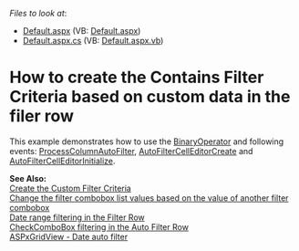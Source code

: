 <!-- default file list -->
*Files to look at*:

* [Default.aspx](./CS/WebSite/Default.aspx) (VB: [Default.aspx](./VB/WebSite/Default.aspx))
* [Default.aspx.cs](./CS/WebSite/Default.aspx.cs) (VB: [Default.aspx.vb](./VB/WebSite/Default.aspx.vb))
<!-- default file list end -->
# How to create the Contains Filter Criteria based on custom data in the filer row


<p>This example demonstrates how to use the <a href="http://documentation.devexpress.com/#CoreLibraries/DevExpressDataFilteringBinaryOperatorMembersTopicAll">BinaryOperator</a> and following events: <a href="http://documentation.devexpress.com/#AspNet/DevExpressWebASPxGridViewASPxGridView_ProcessColumnAutoFiltertopic">ProcessColumnAutoFilter</a>, <a href="http://documentation.devexpress.com/#AspNet/DevExpressWebASPxGridViewASPxGridView_AutoFilterCellEditorCreatetopic">AutoFilterCellEditorCreate</a> and <a href="http://documentation.devexpress.com/#AspNet/DevExpressWebASPxGridViewASPxGridView_AutoFilterCellEditorInitializetopic">AutoFilterCellEditorInitialize</a>.</p><p><strong>See Also:</strong><br />
<a href="https://www.devexpress.com/Support/Center/p/E353">Create the Custom Filter Criteria</a><br />
<a href="https://www.devexpress.com/Support/Center/p/E112">Change the filter combobox list values based on the value of another filter combobox</a><br />
<a href="https://www.devexpress.com/Support/Center/p/E1990">Date range filtering in the Filter Row</a><br />
<a href="https://www.devexpress.com/Support/Center/p/E2203">CheckComboBox filtering in the Auto Filter Row</a><br />
<a href="https://www.devexpress.com/Support/Center/p/E1950">ASPxGridView - Date auto filter</a></p>

<br/>


